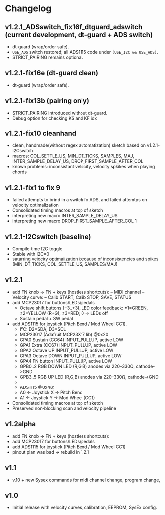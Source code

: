 # Changelog

## v1.2.1_ADSswitch_fix16f_dtguard_adswitch (current development, dt-guard + ADS switch)
- dt‑guard (wrap/order safe).
- `USE_ADS` switch restored; all ADS1115 code under `(USE_I2C && USE_ADS)`.
- STRICT_PAIRING remains optional.

## v1.2.1-fix16e (dt-guard clean)
- dt‑guard (wrap/order safe).

## v1.2.1-fix13b (pairing only)
- STRICT_PAIRING introduced without dt-guard.
- Debug option for checking KS and KF idx

## v1.2.1-fix10 cleanhand
- clean, handmade(without regex automatization) sketch based on v1.2.1-I2Cswitch
- macros: COL_SETTLE_US, MIN_DT_TICKS, SAMPLES, MAJ, INTER_SAMPLE_DELAY_US, DROP_FIRST_SAMPLE_AFTER_COL
- known problems: inconsistant velocity, velocity spkikes when playing chords

## v1.2.1-fix1 to fix 9
- failed attempts to brind in a switch fo ADS, and failed attemtps on velocity optimalization
- Consolidated timing macros at top of sketch
- interpreting new macro INTER_SAMPLE_DELAY_US
- interpreting new macro DROP_FIRST_SAMPLE_AFTER_COL 1

## v1.2.1-I2Cswitch (baseline)
- Compile‑time I2C toggle
- Stable with I2C=0
- satarting velocity optimalization because of inconsistencies and spikes (MIN_DT_TICKS, COL_SETTLE_US, SAMPLES/MAJ)

## v1.2.1
- add FN knob -> FN + keys (hostless shortcuts):
 	– MIDI channel
        – Velocity curve:
        – Calib START, Calib STOP, SAVE, STATUS
- add MCP23017 for buttons/LEDs/pedals
   - Octave shift buttons (−3..+3), LED color feedback: ±1=GREEN, ±2=YELLOW (R+G), ±3=RED; 0 → LEDs off
   - Sustain pedal + SW pedal
- add ADS1115 for joystick (Pitch Bend / Mod Wheel CC1).
  * I²C: D2=SDA, D3=SCL
  * MCP23017 (Adafruit MCP23X17 lib) @0x20
  *   GPA0  Sustain (CC64)  INPUT_PULLUP, active LOW
  *   GPA1  Extra   (CC67)  INPUT_PULLUP, active LOW
  *   GPA2  Octave UP       INPUT_PULLUP, active LOW
  *   GPA3  Octave DOWN     INPUT_PULLUP, active LOW
  *   GPA4  FN button       INPUT_PULLUP, active LOW
  *   GPB0..2  RGB DOWN LED (R,G,B) anodes via 220–330Ω, cathode->GND
  *   GPB3..5  RGB UP   LED (R,G,B) anodes via 220–330Ω, cathode->GND
  *
  * ADS1115 @0x48:
  *   A0 <- Joystick X → Pitch Bend
  *   A1 <- Joystick Y → Mod Wheel (CC1)
- Consolidated timing macros at top of sketch
- Preserved non‑blocking scan and velocity pipeline

## v1.2alpha
- add FN knob -> FN + keys (hostless shortcuts):
- add MCP23017 for buttons/LEDs/pedals
- add ADS1115 for joystick (Pitch Bend / Mod Wheel CC1)
- pinout plan was bad -> rebuild in 1.2.1

## v1.1
- v.10 + new Sysex commands for midi channel change, program change, 

## v1.0 
- Initial release with velocity curves, calibration, EEPROM, SysEx config.
